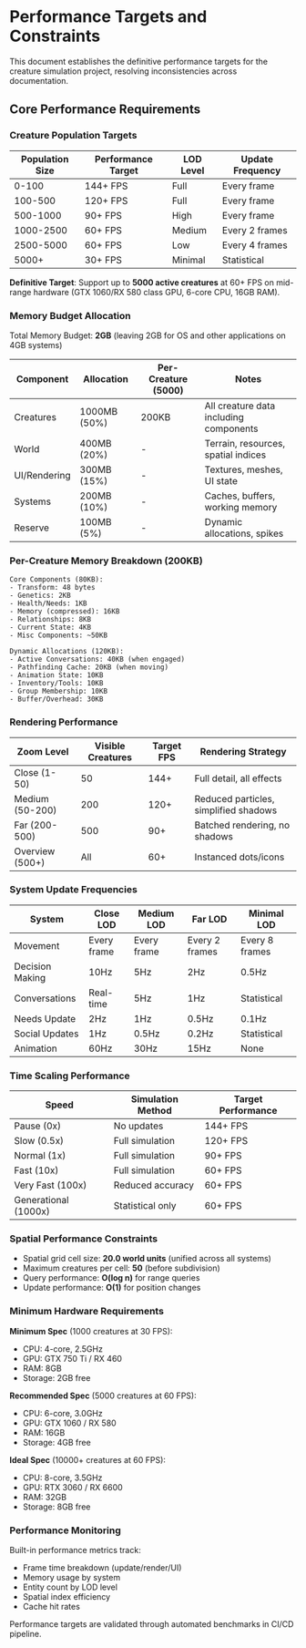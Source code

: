 # Performance Targets and Constraints

This document establishes the definitive performance targets for the creature simulation project, resolving inconsistencies across documentation.

## Core Performance Requirements

### Creature Population Targets

| Population Size | Performance Target | LOD Level | Update Frequency |
|----------------|-------------------|-----------|------------------|
| 0-100          | 144+ FPS         | Full      | Every frame      |
| 100-500        | 120+ FPS         | Full      | Every frame      |
| 500-1000       | 90+ FPS          | High      | Every frame      |
| 1000-2500      | 60+ FPS          | Medium    | Every 2 frames   |
| 2500-5000      | 60+ FPS          | Low       | Every 4 frames   |
| 5000+          | 30+ FPS          | Minimal   | Statistical      |

**Definitive Target**: Support up to **5000 active creatures** at 60+ FPS on mid-range hardware (GTX 1060/RX 580 class GPU, 6-core CPU, 16GB RAM).

### Memory Budget Allocation

Total Memory Budget: **2GB** (leaving 2GB for OS and other applications on 4GB systems)

| Component | Allocation | Per-Creature (5000) | Notes |
|-----------|------------|-------------------|--------|
| Creatures | 1000MB (50%) | 200KB | All creature data including components |
| World | 400MB (20%) | - | Terrain, resources, spatial indices |
| UI/Rendering | 300MB (15%) | - | Textures, meshes, UI state |
| Systems | 200MB (10%) | - | Caches, buffers, working memory |
| Reserve | 100MB (5%) | - | Dynamic allocations, spikes |

### Per-Creature Memory Breakdown (200KB)

```
Core Components (80KB):
- Transform: 48 bytes
- Genetics: 2KB
- Health/Needs: 1KB
- Memory (compressed): 16KB
- Relationships: 8KB
- Current State: 4KB
- Misc Components: ~50KB

Dynamic Allocations (120KB):
- Active Conversations: 40KB (when engaged)
- Pathfinding Cache: 20KB (when moving)
- Animation State: 10KB
- Inventory/Tools: 10KB
- Group Membership: 10KB
- Buffer/Overhead: 30KB
```

### Rendering Performance

| Zoom Level | Visible Creatures | Target FPS | Rendering Strategy |
|------------|------------------|------------|-------------------|
| Close (1-50) | 50 | 144+ | Full detail, all effects |
| Medium (50-200) | 200 | 120+ | Reduced particles, simplified shadows |
| Far (200-500) | 500 | 90+ | Batched rendering, no shadows |
| Overview (500+) | All | 60+ | Instanced dots/icons |

### System Update Frequencies

| System | Close LOD | Medium LOD | Far LOD | Minimal LOD |
|--------|-----------|------------|---------|-------------|
| Movement | Every frame | Every frame | Every 2 frames | Every 8 frames |
| Decision Making | 10Hz | 5Hz | 2Hz | 0.5Hz |
| Conversations | Real-time | 5Hz | 1Hz | Statistical |
| Needs Update | 2Hz | 1Hz | 0.5Hz | 0.1Hz |
| Social Updates | 1Hz | 0.5Hz | 0.2Hz | Statistical |
| Animation | 60Hz | 30Hz | 15Hz | None |

### Time Scaling Performance

| Speed | Simulation Method | Target Performance |
|-------|------------------|-------------------|
| Pause (0x) | No updates | 144+ FPS |
| Slow (0.5x) | Full simulation | 120+ FPS |
| Normal (1x) | Full simulation | 90+ FPS |
| Fast (10x) | Full simulation | 60+ FPS |
| Very Fast (100x) | Reduced accuracy | 60+ FPS |
| Generational (1000x) | Statistical only | 60+ FPS |

### Spatial Performance Constraints

- Spatial grid cell size: **20.0 world units** (unified across all systems)
- Maximum creatures per cell: **50** (before subdivision)
- Query performance: **O(log n)** for range queries
- Update performance: **O(1)** for position changes

### Minimum Hardware Requirements

**Minimum Spec** (1000 creatures at 30 FPS):
- CPU: 4-core, 2.5GHz
- GPU: GTX 750 Ti / RX 460
- RAM: 8GB
- Storage: 2GB free

**Recommended Spec** (5000 creatures at 60 FPS):
- CPU: 6-core, 3.0GHz
- GPU: GTX 1060 / RX 580
- RAM: 16GB
- Storage: 4GB free

**Ideal Spec** (10000+ creatures at 60 FPS):
- CPU: 8-core, 3.5GHz
- GPU: RTX 3060 / RX 6600
- RAM: 32GB
- Storage: 8GB free

### Performance Monitoring

Built-in performance metrics track:
- Frame time breakdown (update/render/UI)
- Memory usage by system
- Entity count by LOD level
- Spatial index efficiency
- Cache hit rates

Performance targets are validated through automated benchmarks in CI/CD pipeline.